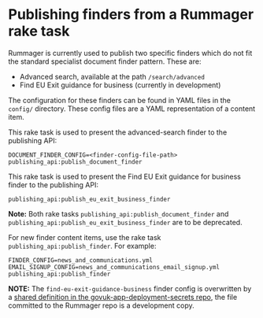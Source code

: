 # Publishing finders from a Rummager rake task

Rummager is currently used to publish two specific finders which do
not fit the standard specialist document finder pattern. These are:

- Advanced search, available at the path `/search/advanced`
- Find EU Exit guidance for business (currently in development)

The configuration for these finders can be found in YAML files in
the `config/` directory. These config files are a YAML representation
of a content item.  

This rake task is used to present the advanced-search finder to the publishing API:

```
DOCUMENT_FINDER_CONFIG=<finder-config-file-path> publishing_api:publish_document_finder
```

This rake task is used to present the Find EU Exit guidance for business finder to the
publishing API:

 ```
publishing_api:publish_eu_exit_business_finder
```

 **Note:** Both rake tasks `publishing_api:publish_document_finder` and `publishing_api:publish_eu_exit_business_finder`
are to be deprecated.

For new finder content items, use the rake task `publishing_api:publish_finder`. For example:

```
FINDER_CONFIG=news_and_communications.yml EMAIL_SIGNUP_CONFIG=news_and_communications_email_signup.yml publishing_api:publish_finder
```

**NOTE:** The `find-eu-exit-guidance-business` finder config is overwritten by a
[shared definition in the govuk-app-deployment-secrets repo](https://github.com/alphagov/govuk-app-deployment-secrets/blob/master/shared_config/find-eu-exit-guidance-business.yml), the file committed to the
Rummager repo is a development copy.
